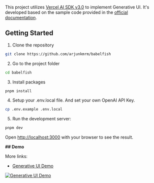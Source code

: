 This project utilizes [Vercel AI SDK v3.0](https://github.com/vercel/ai) to implement Generative UI.
It's developed based on the sample code provided in the [official documentation](https://sdk.vercel.ai/docs/concepts/ai-rsc).

## Getting Started

1. Clone the repository

```bash
git clone https://github.com/arjunkmrm/babelfish
```

2. Go to the project folder

```bash
cd babelfish
```

3. Install packages

```bash
pnpm install
```

4. Setup your .env.local file. And set your own OpenAI API Key.

```bash
cp .env.example .env.local
```

5. Run the development server:

```bash
pnpm dev
```

Open [http://localhost:3000](http://localhost:3000) with your browser to see the result.

**## Demo**

More links:

- [Generative UI Demo](https://www.youtube.com/watch?v=nIDV1vgg2tM)

[![Generative UI Demo](https://img.youtube.com/vi/nIDV1vgg2tM/0.jpg)](https://www.youtube.com/watch?v=nIDV1vgg2tM)


